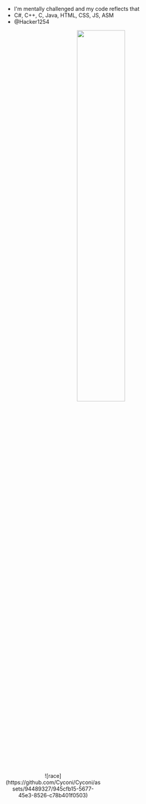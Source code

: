 - I'm mentally challenged and my code reflects that
- C#, C++, C, Java, HTML, CSS, JS, ASM
- @Hacker1254

<div align="center">
<img src="https://images-ext-1.discordapp.net/external/rEZP60EJ-3Gw9uy-Rh1wPB1Tv4D1F6AVEWcDaKGtpwA/https/media.tenor.com/2l4-h42qnmcAAAAi/toothless-dancing-toothless.gif" align="center" style="width: 50%" />
</div>  

<div align="center" style="width: 50%">
![race](https://github.com/Cyconi/Cyconi/assets/94489327/945cfb15-5677-45e3-8526-c78b401f0503)
</div >  


<!---
Cyconi is a ✨ special ✨ repository because its `README.md` (this file) appears on your GitHub profile.
You can click the Preview link to take a look at your changes.
--->
